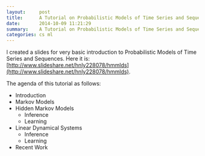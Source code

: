 ```yaml
---
layout:     post
title:      A Tutorial on Probabilistic Models of Time Series and Sequences 
date:       2014-10-09 11:21:29
summary:    A Tutorial on Probabilistic Models of Time Series and Sequences 
categories: cs ml
---
```



I created a slides for very basic introduction to Probabilistic Models of Time Series and Sequences. Here it is: [http://www.slideshare.net/hnly228078/hmmlds](http://www.slideshare.net/hnly228078/hmmlds).

The agenda of this tutorial as follows:

* Introduction
* Markov Models
* Hidden Markov Models
	* Inference
	* Learning
* Linear Dynamical Systems
	* Inference
	* Learning
* Recent Work

